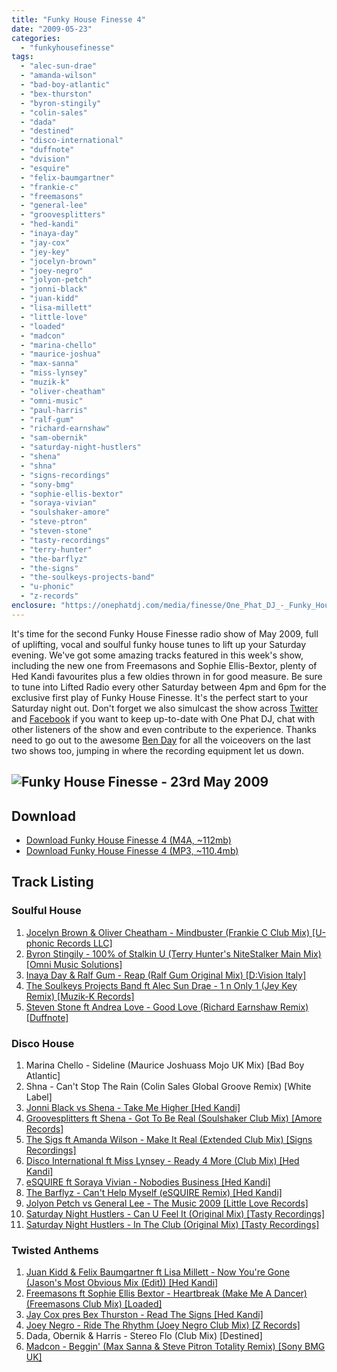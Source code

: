 ```yaml
---
title: "Funky House Finesse 4"
date: "2009-05-23"
categories: 
  - "funkyhousefinesse"
tags: 
  - "alec-sun-drae"
  - "amanda-wilson"
  - "bad-boy-atlantic"
  - "bex-thurston"
  - "byron-stingily"
  - "colin-sales"
  - "dada"
  - "destined"
  - "disco-international"
  - "duffnote"
  - "dvision"
  - "esquire"
  - "felix-baumgartner"
  - "frankie-c"
  - "freemasons"
  - "general-lee"
  - "groovesplitters"
  - "hed-kandi"
  - "inaya-day"
  - "jay-cox"
  - "jey-key"
  - "jocelyn-brown"
  - "joey-negro"
  - "jolyon-petch"
  - "jonni-black"
  - "juan-kidd"
  - "lisa-millett"
  - "little-love"
  - "loaded"
  - "madcon"
  - "marina-chello"
  - "maurice-joshua"
  - "max-sanna"
  - "miss-lynsey"
  - "muzik-k"
  - "oliver-cheatham"
  - "omni-music"
  - "paul-harris"
  - "ralf-gum"
  - "richard-earnshaw"
  - "sam-obernik"
  - "saturday-night-hustlers"
  - "shena"
  - "shna"
  - "signs-recordings"
  - "sony-bmg"
  - "sophie-ellis-bextor"
  - "soraya-vivian"
  - "soulshaker-amore"
  - "steve-ptron"
  - "steven-stone"
  - "tasty-recordings"
  - "terry-hunter"
  - "the-barflyz"
  - "the-signs"
  - "the-soulkeys-projects-band"
  - "u-phonic"
  - "z-records"
enclosure: "https://onephatdj.com/media/finesse/One_Phat_DJ_-_Funky_House_Finesse_4_23rd_May_2009_128.m4a 117652674 audio/mpeg "
---
```


It's time for the second Funky House Finesse radio show of May 2009, full of uplifting, vocal and soulful funky house tunes to lift up your Saturday evening. We've got some amazing tracks featured in this week's show, including the new one from Freemasons and Sophie Ellis-Bextor, plenty of Hed Kandi favourites plus a few oldies thrown in for good measure. Be sure to tune into Lifted Radio every other Saturday between 4pm and 6pm for the exclusive first play of Funky House Finesse. It's the perfect start to your Saturday night out. Don't forget we also simulcast the show across [Twitter](https://twitter.com/onephatdj) and [Facebook](https://www.facebook.com/group.php?gid=4296831303) if you want to keep up-to-date with One Phat DJ, chat with other listeners of the show and even contribute to the experience. Thanks need to go out to the awesome [Ben Day](https://twitter.com/day_b) for all the voiceovers on the last two shows too, jumping in where the recording equipment let us down.

## ![Funky House Finesse - 23rd May 2009](https://www.onephatdj.com/wp-content/uploads/2009/05/funky_house_finesse_23rd_may_2009_550px.jpg "Funky House Finesse - 23rd May 2009")

## Download

- [Download Funky House Finesse 4 (M4A, ~112mb)](/download/2)
- [Download Funky House Finesse 4 (MP3, ~110.4mb)](/download/3)

## Track Listing

### Soulful House

1. [Jocelyn Brown & Oliver Cheatham - Mindbuster (Frankie C Club Mix) \[U-phonic Records LLC\]](https://onephatdj.trackitdown.net/genre/house/track/675125.html)
2. [Byron Stingily - 100% of Stalkin U (Terry Hunter's NiteStalker Main Mix) \[Omni Music Solutions\]](https://www.traxsource.com/index.php?act=show&fc=tpage&cr=titles&cv=33247&referal=onephatdj)
3. [Inaya Day & Ralf Gum - Reap (Ralf Gum Original Mix) \[D:Vision Italy\]](https://onephatdj.trackitdown.net/genre/house/track/1019804.html)
4. [The Soulkeys Projects Band ft Alec Sun Drae - 1 n Only 1 (Jey Key Remix) \[Muzik-K Records\]](https://www.tunetribe.com/product/index.html?id=2236763)
5. [Steven Stone ft Andrea Love - Good Love (Richard Earnshaw Remix) \[Duffnote\]](https://www.traxsource.com/index.php?act=show&fc=tpage&cr=titles&cv=31819&referal=onephatdj)

### Disco House

1. Marina Chello - Sideline (Maurice Joshuass Mojo UK Mix) \[Bad Boy Atlantic\]
2. Shna - Can't Stop The Rain (Colin Sales Global Groove Remix) \[White Label\]
3. [Jonni Black vs Shena - Take Me Higher \[Hed Kandi\]](https://www.awin1.com/cread.php?awinmid=1418&awinaffid=77512&clickref=&p=http%3A%2F%2Fwww.play.com%2FMusic%2FMP3-Download-Track%2F4-%2F9724413%2FTake-Me-Higher%2FProduct.html%3Faid%3D9723391)
4. [Groovesplitters ft Shena - Got To Be Real (Soulshaker Club Mix) \[Amore Records\]](https://onephatdj.trackitdown.net/genre/house/track/1019748.html)
5. [The Sigs ft Amanda Wilson - Make It Real (Extended Club Mix) \[Signs Recordings\]](https://www.xpressbeats.com/release/make-it-real-43037)
6. [Disco International ft Miss Lynsey - Ready 4 More (Club Mix) \[Hed Kandi\]](https://www.awin1.com/cread.php?awinmid=1418&awinaffid=77512&clickref=&p=http%3A%2F%2Fwww.play.com%2FMusic%2FMP3-Download-Track%2F4-%2F9724361%2FReady-4-More%2FProduct.html%3Faid%3D9723391)
7. [eSQUIRE ft Soraya Vivian - Nobodies Business \[Hed Kandi\]](https://www.awin1.com/cread.php?awinmid=1418&awinaffid=77512&clickref=&p=http%3A%2F%2Fwww.play.com%2FMusic%2FMP3-Download-Track%2F4-%2F9724409%2FNobodies-Buisness%2FProduct.html%3Faid%3D9723391)
8. [The Barflyz - Can't Help Myself (eSQUIRE Remix) \[Hed Kandi\]](https://www.awin1.com/cread.php?awinmid=1418&awinaffid=77512&clickref=&p=http%3A%2F%2Fwww.play.com%2FMusic%2FMP3-Download-Track%2F4-%2F9724416%2FCan-t-Help-Myself%2FProduct.html%3Faid%3D9723391)
9. [Jolyon Petch vs General Lee - The Music 2009 \[Little Love Records\]](https://www.xpressbeats.com/release/the-music-2009-40451)
10. [Saturday Night Hustlers - Can U Feel It (Original Mix) \[Tasty Recordings\]](https://www.xpressbeats.com/release/can-u-feel-it-39725)
11. [Saturday Night Hustlers - In The Club (Original Mix) \[Tasty Recordings\]](https://www.xpressbeats.com/release/can-u-feel-it-39725)

### Twisted Anthems

1. [Juan Kidd & Felix Baumgartner ft Lisa Millett - Now You're Gone (Jason's Most Obvious Mix (Edit)) \[Hed Kandi\]](https://www.awin1.com/cread.php?awinmid=1418&awinaffid=77512&clickref=&p=http%3A%2F%2Fwww.play.com%2FMusic%2FMP3-Download-Track%2F4-%2F9724350%2FNow-Youre-Gone-%2FProduct.html%3Faid%3D9723391)
2. [Freemasons ft Sophie Ellis Bextor - Heartbreak (Make Me A Dancer) (Freemasons Club Mix) \[Loaded\]](https://www.xpressbeats.com/release/heartbreak-make-me-a-dancer-43192)
3. [Jay Cox pres Bex Thurston - Read The Signs \[Hed Kandi\]](https://www.awin1.com/cread.php?awinmid=1418&awinaffid=77512&clickref=&p=http%3A%2F%2Fwww.play.com%2FMusic%2FMP3-Download-Track%2F4-%2F9724424%2FRead-The-Signs%2FProduct.html%3Faid%3D9723391)
4. [Joey Negro - Ride The Rhythm (Joey Negro Club Mix) \[Z Records\]](https://www.traxsource.com/index.php?act=show&fc=tpage&cr=titles&cv=33352&referal=onephatdj)
5. Dada, Obernik & Harris - Stereo Flo (Club Mix) \[Destined\]
6. [Madcon - Beggin' (Max Sanna & Steve Pitron Totality Remix) \[Sony BMG UK\]](https://www.7digital.com/artists/madcon/beggin-6/01-Beggin/)
